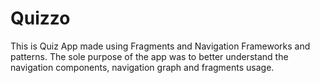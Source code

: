 # Quizzo
This is Quiz App made using Fragments and Navigation Frameworks and patterns. The sole purpose of the app was to better understand the navigation components, navigation graph and fragments usage.
